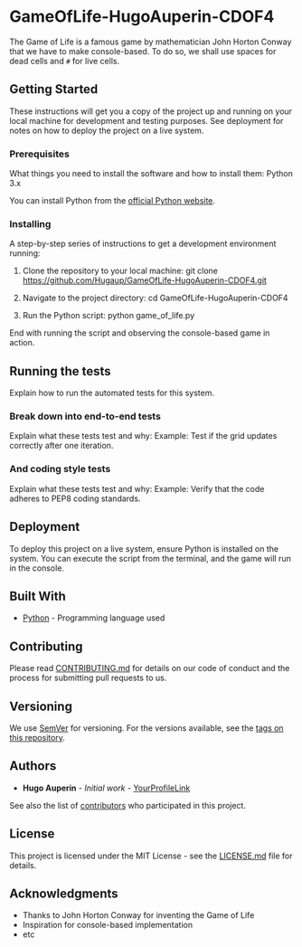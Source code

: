 # GameOfLife-HugoAuperin-CDOF4

The Game of Life is a famous game by mathematician John Horton Conway that we have to make console-based. To do so, we shall use spaces for dead cells and `#` for live cells.

## Getting Started

These instructions will get you a copy of the project up and running on your local machine for development and testing purposes. See deployment for notes on how to deploy the project on a live system.

### Prerequisites

What things you need to install the software and how to install them: Python 3.x

You can install Python from the [official Python website](https://www.python.org/downloads/).

### Installing

A step-by-step series of instructions to get a development environment running:

1. Clone the repository to your local machine: git clone https://github.com/Hugaup/GameOfLife-HugoAuperin-CDOF4.git


2. Navigate to the project directory: cd GameOfLife-HugoAuperin-CDOF4


3. Run the Python script: python game_of_life.py


End with running the script and observing the console-based game in action.

## Running the tests

Explain how to run the automated tests for this system.

### Break down into end-to-end tests

Explain what these tests test and why: Example: Test if the grid updates correctly after one iteration.

### And coding style tests

Explain what these tests test and why: Example: Verify that the code adheres to PEP8 coding standards.

## Deployment

To deploy this project on a live system, ensure Python is installed on the system. You can execute the script from the terminal, and the game will run in the console.

## Built With

* [Python](https://www.python.org/) - Programming language used

## Contributing

Please read [CONTRIBUTING.md](https://gist.github.com/PurpleBooth/b24679402957c63ec426) for details on our code of conduct and the process for submitting pull requests to us.

## Versioning

We use [SemVer](http://semver.org/) for versioning. For the versions available, see the [tags on this repository](https://github.com/your/project/tags).

## Authors

* **Hugo Auperin** - *Initial work* - [YourProfileLink](https://github.com/yourusername)

See also the list of [contributors](https://github.com/your/project/contributors) who participated in this project.

## License

This project is licensed under the MIT License - see the [LICENSE.md](LICENSE.md) file for details.

## Acknowledgments

* Thanks to John Horton Conway for inventing the Game of Life
* Inspiration for console-based implementation
* etc